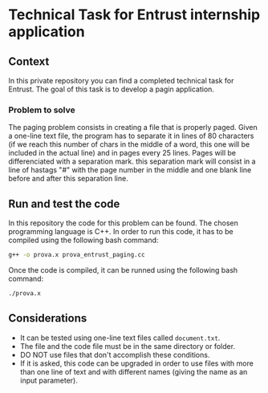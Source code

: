 # Technical Task for Entrust internship application

## Context
In this private repository you can find a completed technical task for Entrust. The goal of this task is to develop a pagin application.

### Problem to solve
The paging problem consists in creating a file that is properly paged. Given a one-line text file, the program has to separate it in lines of 80 characters (if we reach this number of chars in the middle of a word, this one will be included in the actual line) and in pages every 25 lines. Pages will be differenciated with a separation mark. this separation mark will consist in a line of hastags "#" with the page number in the middle and one blank line before and after this separation line.

## Run and test the code
In this repository the code for this problem can be found. The chosen programming language is C++. In order to run this code, it has to be compiled using the following bash command:

```bash
g++ -o prova.x prova_entrust_paging.cc
```

Once the code is compiled, it can be runned using the following bash command:

```bash
./prova.x
```

## Considerations
- It can be tested using one-line text files called `document.txt`.
- The file and the code file must be in the same directory or folder.
- DO NOT use files that don't accomplish these conditions.
- If it is asked, this code can be upgraded in order to use files with more than one line of text and with different names (giving the name as an input parameter).

